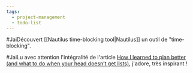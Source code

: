 ```yaml
---
tags:
  - project-management
  - todo-list
---
```

#JaiDécouvert [[Nautilus time-blocking tool|Nautilus]] un outil de "time-blocking".

#JaiLu avec attention l'intégralité de l'article [How I learned to plan better (and what to do when your head doesn’t get lists)](https://lifehacky.net/how-i-learned-to-plan-better-and-what-to-do-when-your-head-doesnt-get-lists-21b79de56464), j'adore, très inspirant !

